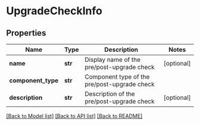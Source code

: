 # UpgradeCheckInfo

## Properties
Name | Type | Description | Notes
------------ | ------------- | ------------- | -------------
**name** | **str** | Display name of the pre/post-upgrade check | [optional] 
**component_type** | **str** | Component type of the pre/post-upgrade check | 
**description** | **str** | Description of the pre/post-upgrade check | [optional] 

[[Back to Model list]](../README.md#documentation-for-models) [[Back to API list]](../README.md#documentation-for-api-endpoints) [[Back to README]](../README.md)

